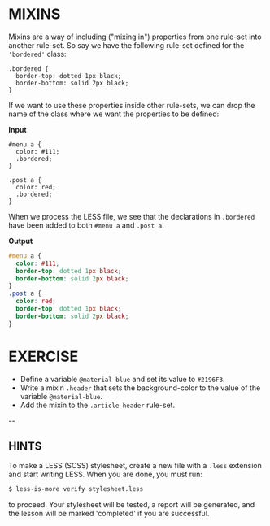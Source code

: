 # MIXINS

Mixins are a way of including ("mixing in") properties from one rule-set into another rule-set. So say we have the following rule-set defined for the `'bordered'` class:

```less
.bordered {
  border-top: dotted 1px black;
  border-bottom: solid 2px black;
}
```

If we want to use these properties inside other rule-sets, we can drop the name of the class where we want the properties to be defined:

**Input**
```less
#menu a {
  color: #111;
  .bordered;
}

.post a {
  color: red;
  .bordered;
}
```

When we process the LESS file, we see that the declarations in `.bordered` have been added to both `#menu a` and `.post a`.

**Output**
```css
#menu a {
  color: #111;
  border-top: dotted 1px black;
  border-bottom: solid 2px black;
}
.post a {
  color: red;
  border-top: dotted 1px black;
  border-bottom: solid 2px black;
}
```

# EXERCISE

- Define a variable `@material-blue` and set its value to `#2196F3`.
- Write a mixin `.header` that sets the background-color to the value of the variable `@material-blue`.
- Add the mixin to the `.article-header` rule-set.

--
## HINTS

To make a LESS (SCSS) stylesheet, create a new file with a `.less` extension and start writing LESS. When you are done, you must run:

```sh
$ less-is-more verify stylesheet.less
```

to proceed. Your stylesheet will be tested, a report will be generated, and the lesson will be marked 'completed' if you are successful.
